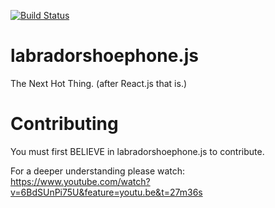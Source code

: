 [![Build Status](https://travis-ci.org/nickhudkins/labradorshoephone.js.svg?branch=master)](https://travis-ci.org/nickhudkins/labradorshoephone.js)

# labradorshoephone.js
The Next Hot Thing. (after React.js that is.)

Contributing
===

You must first BELIEVE in labradorshoephone.js to contribute.

For a deeper understanding please watch: https://www.youtube.com/watch?v=6BdSUnPi75U&feature=youtu.be&t=27m36s
